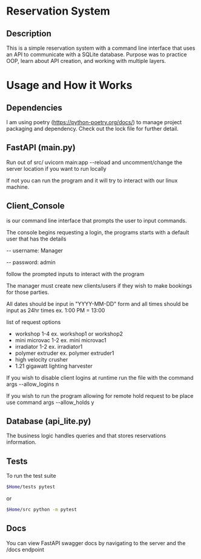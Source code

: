 # Reservation System

## Description

This is a simple reservation system with a command line interface that uses an API to communicate with a SQLite database. Purpose was to practice OOP, learn about API creation, and working with multiple layers.

# Usage and How it Works

## Dependencies
I am using poetry (https://python-poetry.org/docs/) to manage project packaging and dependency. Check out the lock file for further detail.

## FastAPI (main.py)
Run out of src/ uvicorn main:app --reload and uncomment/change the server location if you want to run locally

If not you can run the program and it will try to interact with our linux machine.

## Client_Console 

is our command line interface that prompts the user to input commands.

The console begins requesting a login, the programs starts with a default user that has the details

-- username: Manager 

-- password: admin

follow the prompted inputs to interact with the program

The manager must create new clients/users if they wish to make bookings for those parties.

All dates should be input in "YYYY-MM-DD" form and all times should be input as 24hr times ex. 1:00 PM = 13:00

 list of request options  
  - workshop 1-4 ex. workshop1 or workshop2
  - mini microvac 1-2 ex. mini microvac1
  - irradiator 1-2 ex. irradiator1
  - polymer extruder ex. polymer extruder1
  - high velocity crusher
  - 1.21 gigawatt lighting harvester

If you wish to disable client logins at runtime run the file with the command args --allow_logins n

If you wish to run the program allowing for remote hold request to be place use command args --allow_holds y

## Database (api_lite.py)

The business logic handles queries and that stores reservations information.

## Tests

To run the test suite

```bash
$Home/tests pytest 
```
or 

```bash
$Home/src python -m pytest 
```

## Docs

You can view FastAPI swagger docs by navigating to the server and the /docs endpoint













